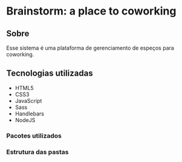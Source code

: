 # Brainstorm: a place to coworking
## Sobre
Esse sistema é uma plataforma de gerenciamento de espeços para coworking.

## Tecnologias utilizadas

- HTML5
- CSS3
- JavaScript
- Sass
- Handlebars
- NodeJS

### Pacotes utilizados

### Estrutura das pastas